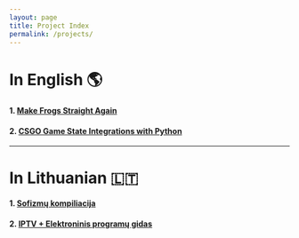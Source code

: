 ```yaml
---
layout: page
title: Project Index
permalink: /projects/
---
```


# In English 🌎

#### 1. [Make Frogs Straight Again][1]
#### 2. [CSGO Game State Integrations with Python][2]

---

# In Lithuanian 🇱🇹

#### 1. [Sofizmų kompiliacija][-1]
#### 2. [IPTV + Elektroninis programų gidas][-2]


[1]: /projects/pepe.html
[2]: /projects/

[-1]: /projects/fallacies/index.md
[-2]: /projects/epg/


